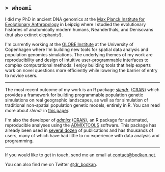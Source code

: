 ## `> whoami`

I did my PhD in ancient DNA genomics at the [Max Planck Institute for Evolutionary Anthropology](https://www.eva.mpg.de/genetics/index/) in Leipzig where I studied the evolutionary histories of anatomically modern humans, Neanderthals, and Denisovans (but also extinct elephants!).

I'm currently working at the [GLOBE Institute](https://globe.ku.dk) at the University of Copenhagen where I'm building new tools for spatial data analysis and population genomics simulations. The underlying themes of my work are reproducibility and design of intuitive user-programmable interfaces to complex computational methods: I enjoy building tools that help experts work on novel questions more efficiently while lowering the barrier of entry to novice users.

-----

The most recent outcome of my work is an R package [_slendr_](https://github.com/bodkan/slendr), ([CRAN](https://cran.r-project.org/package=slendr)) which provides a framework for building programmable population genetic simulations on real geographic landscapes, as well as for simulation of traditional non-spatial population genetic models, entirely in R. You can read more about _slendr_ in [this paper](https://www.biorxiv.org/content/10.1101/2022.03.20.485041v1).

I'm also the developer of [_admixr_](https://github.com/bodkan/admixr) ([CRAN](https://cran.r-project.org/package=admixr)), an R package for automated, reproducible analyses using the [ADMIXTOOLS](https://github.com/DReichLab/AdmixTools) software. This package has already been used in [several dozen](https://scholar.google.com/scholar?oi=bibs&hl=en&cites=13286994334855947290) of publications and has thousands of users, many of which have had little to no experience with data analysis and programming.

-----

If you would like to get in touch, send me an email at contact@bodkan.net.

You can also find me on Twitter [@dr_bodkan](https://twitter.com/dr_bodkan).
